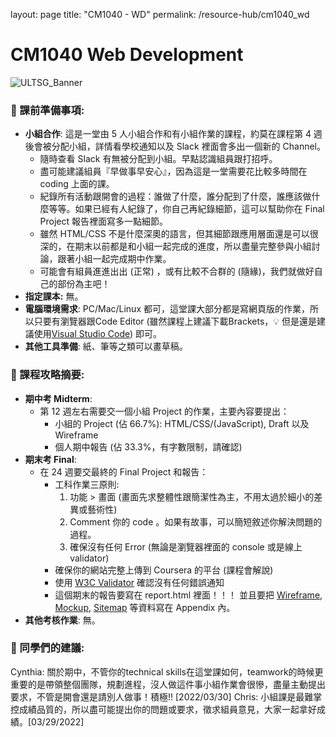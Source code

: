 layout: page
title: "CM1040 - WD"
permalink: /resource-hub/cm1040_wd

# CM1040 Web Development

![ULTSG_Banner](https://user-images.githubusercontent.com/14081948/160753354-ee8de386-f666-4d3e-b1a6-7055819adabf.png)

### 🔖  課前準備事項:

- **小組合作**: 這是一堂由 5 人小組合作和有小組作業的課程，約莫在課程第 4 週後會被分配小組，詳情看學校通知以及 Slack 裡面會多出一個新的 Channel。
    - 隨時查看 Slack 有無被分配到小組。早點認識組員跟打招呼。
    - 盡可能建議組員『早做事早安心』，因為這是一堂需要花比較多時間在 coding 上面的課。
    - 紀錄所有活動跟開會的過程：誰做了什麼，誰分配到了什麼，誰應該做什麼等等。如果已經有人紀錄了，你自己再紀錄細節，這可以幫助你在 Final Project 報告裡面寫多一點細節。
    - 雖然 HTML/CSS 不是什麼深奧的語言，但其細節跟應用層面還是可以很深的，在期末以前都是和小組一起完成的進度，所以盡量完整參與小組討論，跟著小組一起完成期中作業。
    - 可能會有組員進進出出 (正常) ，或有比較不合群的 (隨緣)，我們就做好自己的部份為主吧！
- **指定課本:** 無。
- **電腦環境需求**: PC/Mac/Linux 都可，這堂課大部分都是寫網頁版的作業，所以只要有瀏覽器跟Code Editor (雖然課程上建議下載Brackets，💡 但是還是建議使用[Visual Studio Code](https://code.visualstudio.com/)) 即可。
- **其他工具準備**: 紙、筆等之類可以畫草稿。

### 📓 課程攻略摘要:

- **期中考 Midterm**:
    - 第 12 週左右需要交一個小組 Project 的作業，主要內容要提出：
        - 小組的 Project (佔 66.7%): HTML/CSS/(JavaScript), Draft 以及 Wireframe
        - 個人期中報告 (佔 33.3%，有字數限制，請確認)
- **期末考 Final**:
    - 在 24 週要交最終的 Final Project 和報告：
        - 工科作業三原則:
            1. 功能 > 畫面 (畫面先求整體性跟簡潔性為主，不用太過於細小的差異或藝術性)
            2. Comment 你的 code 。如果有故事，可以簡短敘述你解決問題的過程。
            3. 確保沒有任何 Error (無論是瀏覽器裡面的 console 或是線上 validator)
        - 確保你的網站完整上傳到 Coursera 的平台 (課程會解說)
        - 使用 [W3C Validator](https://validator.w3.org/) 確認沒有任何錯誤通知
        - 這個期末的報告要寫在 report.html 裡面！！！ 並且要把 [Wireframe](https://www.figma.com/), [Mockup](https://placeit.net/c/mockups?search=website), [Sitemap](https://www.xml-sitemaps.com/) 等資料寫在 Appendix 內。
- **其他考核作業**: 無。
    
    

### 🤩 同學們的建議:

Cynthia: 關於期中，不管你的technical skills在這堂課如何，teamwork的時候更重要的是帶領整個團隊，規劃進程，沒人做這件事小組作業會很慘，盡量主動提出要求，不管是開會還是請別人做事！積極!! [2022/03/30]
Chris: 小組課是最難掌控成績品質的，所以盡可能提出你的問題或要求，徵求組員意見，大家一起拿好成績。[03/29/2022]
